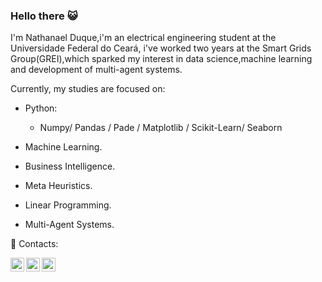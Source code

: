 ### Hello there :smiley_cat:

I'm Nathanael Duque,i'm an electrical engineering student at the Universidade Federal do Ceará, i've worked two years at the Smart Grids Group(GREI),which sparked my interest in data science,machine learning and development of multi-agent systems.

Currently, my studies are focused on:

- Python:
    - Numpy/ Pandas / Pade / Matplotlib / Scikit-Learn/ Seaborn 
  
- Machine Learning.

- Business Intelligence.

- Meta Heuristics.

- Linear Programming.

- Multi-Agent Systems.

:calling: Contacts:

<a target="_blank" href="mailto:nathanael.duque.gadelha@gmail.com">
  <img align="left" alt="Gmail" width="22px" src="https://cdn.jsdelivr.net/npm/simple-icons@v3/icons/gmail.svg" />
</a>

<a target="_blank" href="https://www.facebook.com/nathanael.duquegadelha">
  <img align="left" alt="Facebook" width="22px" src="https://cdn.jsdelivr.net/npm/simple-icons@v3/icons/facebook.svg" />
</a>

<a target="_blank" href=" https://t.me/@NathanaelDuque">
  <img align="left" alt="Telegram" width="22px" src="https://cdn.jsdelivr.net/npm/simple-icons@v3/icons/telegram.svg" />
</a>
